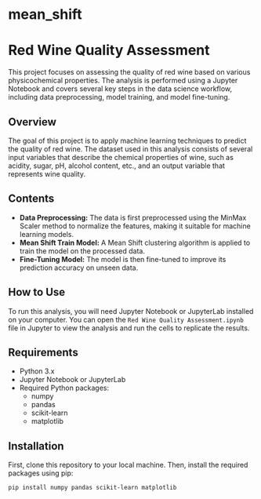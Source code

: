 # mean_shift
# Red Wine Quality Assessment

This project focuses on assessing the quality of red wine based on various physicochemical properties. The analysis is performed using a Jupyter Notebook and covers several key steps in the data science workflow, including data preprocessing, model training, and model fine-tuning.

## Overview

The goal of this project is to apply machine learning techniques to predict the quality of red wine. The dataset used in this analysis consists of several input variables that describe the chemical properties of wine, such as acidity, sugar, pH, alcohol content, etc., and an output variable that represents wine quality.

## Contents

- **Data Preprocessing:** The data is first preprocessed using the MinMax Scaler method to normalize the features, making it suitable for machine learning models.
- **Mean Shift Train Model:** A Mean Shift clustering algorithm is applied to train the model on the processed data.
- **Fine-Tuning Model:** The model is then fine-tuned to improve its prediction accuracy on unseen data.

## How to Use

To run this analysis, you will need Jupyter Notebook or JupyterLab installed on your computer. You can open the `Red Wine Quality Assessment.ipynb` file in Jupyter to view the analysis and run the cells to replicate the results.

## Requirements

- Python 3.x
- Jupyter Notebook or JupyterLab
- Required Python packages:
  - numpy
  - pandas
  - scikit-learn
  - matplotlib

## Installation

First, clone this repository to your local machine. Then, install the required packages using pip:

```bash
pip install numpy pandas scikit-learn matplotlib

